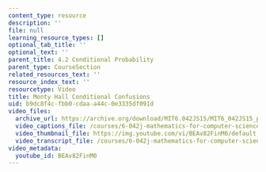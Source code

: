 ```yaml
---
content_type: resource
description: ''
file: null
learning_resource_types: []
optional_tab_title: ''
optional_text: ''
parent_title: 4.2 Conditional Probability
parent_type: CourseSection
related_resources_text: ''
resource_index_text: ''
resourcetype: Video
title: Monty Hall Conditional Confusions
uid: b9dc8f4c-fbb0-cdaa-a44c-0e3335df091d
video_files:
  archive_url: https://archive.org/download/MIT6.042JS15/MIT6_042JS15_probcondmonty_video_ipod.mp4
  video_captions_file: /courses/6-042j-mathematics-for-computer-science-spring-2015/7130da608ff15fe1a6a53f45f691ae26_BEAv82FinM0.vtt
  video_thumbnail_file: https://img.youtube.com/vi/BEAv82FinM0/default.jpg
  video_transcript_file: /courses/6-042j-mathematics-for-computer-science-spring-2015/2ef8b32fcb7c522016ba983affa2c245_BEAv82FinM0.pdf
video_metadata:
  youtube_id: BEAv82FinM0
---
```

